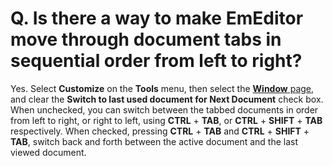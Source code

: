 # Q. Is there a way to make EmEditor move through document tabs in sequential order from left to right?

Yes. Select **Customize** on the **Tools** menu, then select the
[**Window** page](../../dlg/customize/window/index), and clear the **Switch to last used document for Next Document** check box. When unchecked, you can switch between the tabbed documents in order from left to right, or right to left, using
**CTRL** + **TAB**, or
**CTRL** + **SHIFT** + **TAB** respectively. When checked, pressing **CTRL** + **TAB** and **CTRL** + **SHIFT** + **TAB**, switch back and forth between the active document and the last viewed document.